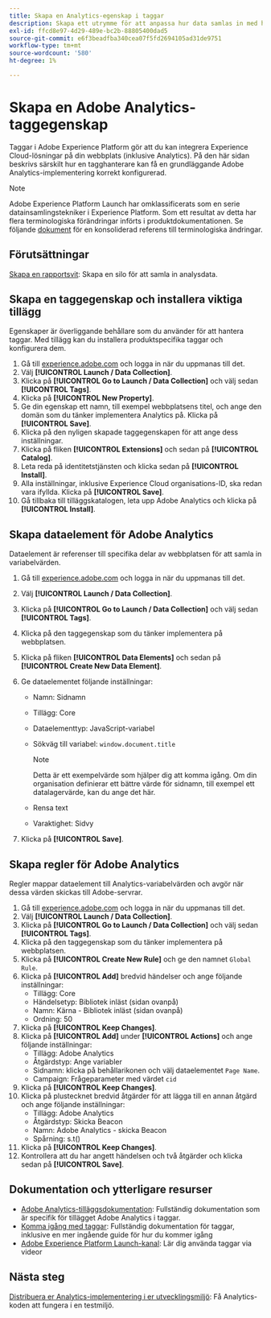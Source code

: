```yaml
---
title: Skapa en Analytics-egenskap i taggar
description: Skapa ett utrymme för att anpassa hur data samlas in med hjälp av taggar.
exl-id: ffcd8e97-4d29-489e-bc2b-88805400dad5
source-git-commit: e6f3beadfba340cea07f5fd2694105ad31de9751
workflow-type: tm+mt
source-wordcount: '580'
ht-degree: 1%

---
```


# Skapa en Adobe Analytics-taggegenskap

Taggar i Adobe Experience Platform gör att du kan integrera Experience Cloud-lösningar på din webbplats (inklusive Analytics). På den här sidan beskrivs särskilt hur en tagghanterare kan få en grundläggande Adobe Analytics-implementering korrekt konfigurerad.

>[!NOTE]
>Adobe Experience Platform Launch har omklassificerats som en serie datainsamlingstekniker i Experience Platform. Som ett resultat av detta har flera terminologiska förändringar införts i produktdokumentationen. Se följande [dokument](https://experienceleague.adobe.com/docs/experience-platform/tags/term-updates.html?lang=en) för en konsoliderad referens till terminologiska ändringar.

## Förutsättningar

[Skapa en rapportsvit](/help/admin/c-manage-report-suites/c-new-report-suite/t-create-a-report-suite.md): Skapa en silo för att samla in analysdata.

## Skapa en taggegenskap och installera viktiga tillägg

Egenskaper är överliggande behållare som du använder för att hantera taggar. Med tillägg kan du installera produktspecifika taggar och konfigurera dem.

1. Gå till [experience.adobe.com](https://experience.adobe.com) och logga in när du uppmanas till det.
1. Välj **[!UICONTROL Launch / Data Collection]**.
1. Klicka på **[!UICONTROL Go to Launch / Data Collection]** och välj sedan **[!UICONTROL Tags]**.
1. Klicka på **[!UICONTROL New Property]**.
1. Ge din egenskap ett namn, till exempel webbplatsens titel, och ange den domän som du tänker implementera Analytics på. Klicka på **[!UICONTROL Save]**.
1. Klicka på den nyligen skapade taggegenskapen för att ange dess inställningar.
1. Klicka på fliken **[!UICONTROL Extensions]** och sedan på **[!UICONTROL Catalog]**.
1. Leta reda på identitetstjänsten och klicka sedan på **[!UICONTROL Install]**.
1. Alla inställningar, inklusive Experience Cloud organisations-ID, ska redan vara ifyllda. Klicka på **[!UICONTROL Save]**.
1. Gå tillbaka till tilläggskatalogen, leta upp Adobe Analytics och klicka på **[!UICONTROL Install]**.

## Skapa dataelement för Adobe Analytics

Dataelement är referenser till specifika delar av webbplatsen för att samla in variabelvärden.

1. Gå till [experience.adobe.com](https://experience.adobe.com) och logga in när du uppmanas till det.
1. Välj **[!UICONTROL Launch / Data Collection]**.
1. Klicka på **[!UICONTROL Go to Launch / Data Collection]** och välj sedan **[!UICONTROL Tags]**.
1. Klicka på den taggegenskap som du tänker implementera på webbplatsen.
1. Klicka på fliken **[!UICONTROL Data Elements]** och sedan på **[!UICONTROL Create New Data Element]**.
1. Ge dataelementet följande inställningar:

   * Namn: Sidnamn
   * Tillägg: Core
   * Dataelementtyp: JavaScript-variabel
   * Sökväg till variabel: `window.document.title`

      >[!NOTE]
      >
      >Detta är ett exempelvärde som hjälper dig att komma igång. Om din organisation definierar ett bättre värde för sidnamn, till exempel ett datalagervärde, kan du ange det här.
   * Rensa text
   * Varaktighet: Sidvy
1. Klicka på **[!UICONTROL Save]**.

## Skapa regler för Adobe Analytics

Regler mappar dataelement till Analytics-variabelvärden och avgör när dessa värden skickas till Adobe-servrar.

1. Gå till [experience.adobe.com](https://experience.adobe.com) och logga in när du uppmanas till det.
1. Välj **[!UICONTROL Launch / Data Collection]**.
1. Klicka på **[!UICONTROL Go to Launch / Data Collection]** och välj sedan **[!UICONTROL Tags]**.
1. Klicka på den taggegenskap som du tänker implementera på webbplatsen.
1. Klicka på **[!UICONTROL Create New Rule]** och ge den namnet `Global Rule`.
1. Klicka på **[!UICONTROL Add]** bredvid händelser och ange följande inställningar:
   * Tillägg: Core
   * Händelsetyp: Bibliotek inläst (sidan ovanpå)
   * Namn: Kärna - Bibliotek inläst (sidan ovanpå)
   * Ordning: 50
1. Klicka på **[!UICONTROL Keep Changes]**.
1. Klicka på **[!UICONTROL Add]** under **[!UICONTROL Actions]** och ange följande inställningar:
   * Tillägg: Adobe Analytics
   * Åtgärdstyp: Ange variabler
   * Sidnamn: klicka på behållarikonen och välj dataelementet `Page Name`.
   * Campaign: Frågeparameter med värdet `cid`
1. Klicka på **[!UICONTROL Keep Changes]**.
1. Klicka på plustecknet bredvid åtgärder för att lägga till en annan åtgärd och ange följande inställningar:
   * Tillägg: Adobe Analytics
   * Åtgärdstyp: Skicka Beacon
   * Namn: Adobe Analytics - skicka Beacon
   * Spårning: s.t()
1. Klicka på **[!UICONTROL Keep Changes]**.
1. Kontrollera att du har angett händelsen och två åtgärder och klicka sedan på **[!UICONTROL Save]**.

## Dokumentation och ytterligare resurser

* [Adobe Analytics-tilläggsdokumentation](https://experienceleague.adobe.com/docs/experience-platform/tags/extensions/adobe/analytics/overview.html?lang=en): Fullständig dokumentation som är specifik för tillägget Adobe Analytics i taggar.
* [Komma igång med taggar](https://experienceleague.adobe.com/docs/experience-platform/tags/get-started/quick-start.html?lang=en): Fullständig dokumentation för taggar, inklusive en mer ingående guide för hur du kommer igång
* [Adobe Experience Platform Launch-kanal](https://experienceleague.adobe.com/?tag=Launch#recommended/solutions/experience-platform): Lär dig använda taggar via videor

## Nästa steg

[Distribuera er Analytics-implementering i er utvecklingsmiljö](deploy-dev.md): Få Analytics-koden att fungera i en testmiljö.
